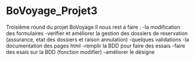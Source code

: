 # BoVoyage_Projet3
Troisième round du projet BoVoyage
Il nous rest à faire :
  -la modification des formulaires
  -verifier et améliorer la gestion des dossiers de reservation (assurance, etat des dossiers et raison annulation)
  -quelques validations
  -la documentation des pages html
  -remplir la BDD pour faire des essais
  -faire des esais sur la BDD (fonction modifier)
  -améliorer le désigne

